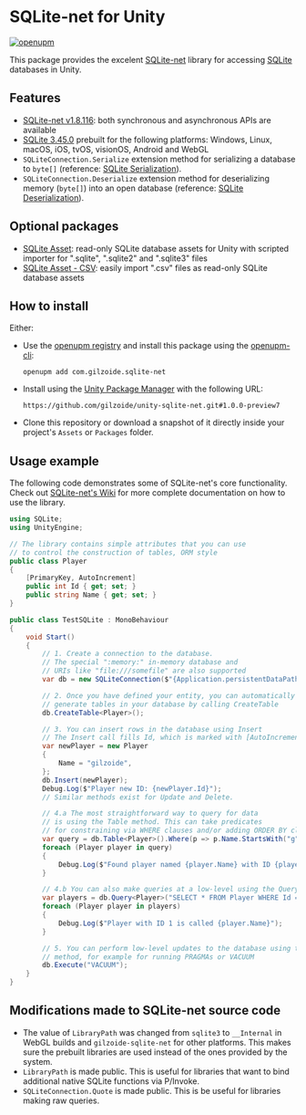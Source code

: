 # SQLite-net for Unity
[![openupm](https://img.shields.io/npm/v/com.gilzoide.sqlite-net?label=openupm&registry_uri=https://package.openupm.com)](https://openupm.com/packages/com.gilzoide.sqlite-net/)

This package provides the excelent [SQLite-net](https://github.com/praeclarum/sqlite-net) library for accessing [SQLite](https://sqlite.org/) databases in Unity.


## Features
- [SQLite-net v1.8.116](https://github.com/praeclarum/sqlite-net/tree/v1.8.116): both synchronous and asynchronous APIs are available
- [SQLite 3.45.0](https://sqlite.org/releaselog/3_45_0.html) prebuilt for the following platforms: Windows, Linux, macOS, iOS, tvOS, visionOS, Android and WebGL
- `SQLiteConnection.Serialize` extension method for serializing a database to `byte[]` (reference: [SQLite Serialization](https://www.sqlite.org/c3ref/serialize.html)).
- `SQLiteConnection.Deserialize` extension method for deserializing memory (`byte[]`) into an open database (reference: [SQLite Deserialization](https://www.sqlite.org/c3ref/deserialize.html)).


## Optional packages
- [SQLite Asset](https://github.com/gilzoide/unity-sqlite-asset): read-only SQLite database assets for Unity with scripted importer for ".sqlite", ".sqlite2" and ".sqlite3" files
- [SQLite Asset - CSV](https://github.com/gilzoide/unity-sqlite-asset-csv): easily import ".csv" files as read-only SQLite database assets


## How to install
Either:
- Use the [openupm registry](https://openupm.com/) and install this package using the [openupm-cli](https://github.com/openupm/openupm-cli):
  ```
  openupm add com.gilzoide.sqlite-net
  ```
- Install using the [Unity Package Manager](https://docs.unity3d.com/Manual/upm-ui-giturl.html) with the following URL:
  ```
  https://github.com/gilzoide/unity-sqlite-net.git#1.0.0-preview7
  ```
- Clone this repository or download a snapshot of it directly inside your project's `Assets` or `Packages` folder.


## Usage example
The following code demonstrates some of SQLite-net's core functionality.
Check out [SQLite-net's Wiki](https://github.com/praeclarum/sqlite-net/wiki) for more complete documentation on how to use the library.
```cs
using SQLite;
using UnityEngine;

// The library contains simple attributes that you can use
// to control the construction of tables, ORM style
public class Player
{
    [PrimaryKey, AutoIncrement]
    public int Id { get; set; }
    public string Name { get; set; }
}

public class TestSQLite : MonoBehaviour
{
    void Start()
    {
        // 1. Create a connection to the database.
        // The special ":memory:" in-memory database and
        // URIs like "file:///somefile" are also supported
        var db = new SQLiteConnection($"{Application.persistentDataPath}/MyDb.db");

        // 2. Once you have defined your entity, you can automatically
        // generate tables in your database by calling CreateTable
        db.CreateTable<Player>();

        // 3. You can insert rows in the database using Insert
        // The Insert call fills Id, which is marked with [AutoIncremented]
        var newPlayer = new Player
        {
            Name = "gilzoide",
        };
        db.Insert(newPlayer);
        Debug.Log($"Player new ID: {newPlayer.Id}");
        // Similar methods exist for Update and Delete.

        // 4.a The most straightforward way to query for data
        // is using the Table method. This can take predicates
        // for constraining via WHERE clauses and/or adding ORDER BY clauses
        var query = db.Table<Player>().Where(p => p.Name.StartsWith("g"));
        foreach (Player player in query)
        {
            Debug.Log($"Found player named {player.Name} with ID {player.Id}");
        }

        // 4.b You can also make queries at a low-level using the Query method
        var players = db.Query<Player>("SELECT * FROM Player WHERE Id = ?", 1);
        foreach (Player player in players)
        {
            Debug.Log($"Player with ID 1 is called {player.Name}");
        }

        // 5. You can perform low-level updates to the database using the Execute
        // method, for example for running PRAGMAs or VACUUM
        db.Execute("VACUUM");
    }
}
```


## Modifications made to SQLite-net source code
- The value of `LibraryPath` was changed from `sqlite3` to `__Internal` in WebGL builds and `gilzoide-sqlite-net` for other platforms.
  This makes sure the prebuilt libraries are used instead of the ones provided by the system.
- `LibraryPath` is made public.
  This is useful for libraries that want to bind additional native SQLite functions via P/Invoke.
- `SQLiteConnection.Quote` is made public.
  This is be useful for libraries making raw queries.